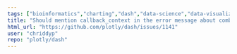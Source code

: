 ```yaml
---
tags: ["bioinformatics","charting","dash","data-science","data-visualization","error-messages","finance","flask","gui-framework","jupyter","modeling","plotly","plotly-dash","productivity","python","react","rstats","technical-computing","web-app"]
title: "Should mention callback_context in the error message about combining multiple outputs into a single callback"
html_url: "https://github.com/plotly/dash/issues/1141"
user: "chriddyp"
repo: "plotly/dash"
---
```


